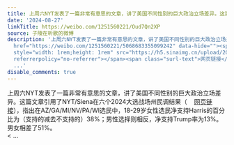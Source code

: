 ```yaml
---
title: 上周六NYT发表了一篇非常有意思的文章，讲了美国不同性别的巨大政治立场差异。这篇文章引用了NYT/Siena在六个2024大选战场州民调结果（网页链接），指出在AZ/GA/...
date: '2024-08-27'
linkTitle: https://weibo.com/1251560221/Oud7Qn2XP
source: 子陵在听歌的微博
description: '上周六NYT发表了一篇非常有意思的文章，讲了美国不同性别的巨大政治立场差异。这篇文章引用了NYT/Siena在六个2024大选战场州民调结果（<a
  href="https://weibo.com/1251560221/5068683355099242" data-hide=""><span class="url-icon"><img
  style="width: 1rem;height: 1rem" src="https://h5.sinaimg.cn/upload/2015/09/25/3/timeline_card_small_web_default.png"
  referrerpolicy="no-referrer"></span><span class="surl-text">网页链接</span></a>），指出在AZ/GA/MI/NV/PA/WI选民中，18-29岁女性选民净支持Harris的百分比为（支持的减去不支持的）38%；男性选择则相反，净支持Trump率为13%。男女相差了51%。<br><
  ...'
disable_comments: true
---
```

上周六NYT发表了一篇非常有意思的文章，讲了美国不同性别的巨大政治立场差异。这篇文章引用了NYT/Siena在六个2024大选战场州民调结果（<a href="https://weibo.com/1251560221/5068683355099242" data-hide=""><span class="url-icon"><img style="width: 1rem;height: 1rem" src="https://h5.sinaimg.cn/upload/2015/09/25/3/timeline_card_small_web_default.png" referrerpolicy="no-referrer"></span><span class="surl-text">网页链接</span></a>），指出在AZ/GA/MI/NV/PA/WI选民中，18-29岁女性选民净支持Harris的百分比为（支持的减去不支持的）38%；男性选择则相反，净支持Trump率为13%。男女相差了51%。<br>< ...